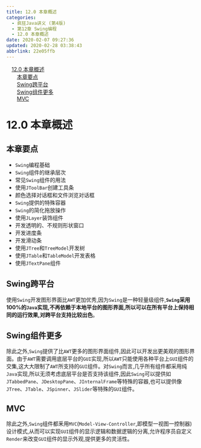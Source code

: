 ```yaml
---
title: 12.0 本章概述
categories: 
  - 疯狂Java讲义 (第4版)
  - 第12章 Swing编程
  - 12.0 本章概述
date: 2020-02-07 09:27:36
updated: 2020-02-28 03:38:43
abbrlink: 22e05ffb
---
```

<div id='my_toc'><a href="/JavaReadingNotes/22e05ffb/#12-0-本章概述" class="header_1">12.0 本章概述</a>&nbsp;<br><a href="/JavaReadingNotes/22e05ffb/#本章要点" class="header_2">本章要点</a>&nbsp;<br><a href="/JavaReadingNotes/22e05ffb/#Swing跨平台" class="header_2">Swing跨平台</a>&nbsp;<br><a href="/JavaReadingNotes/22e05ffb/#Swing组件更多" class="header_2">Swing组件更多</a>&nbsp;<br><a href="/JavaReadingNotes/22e05ffb/#MVC" class="header_2">MVC</a>&nbsp;<br></div>
<style>.header_1{margin-left: 1em;}.header_2{margin-left: 2em;}.header_3{margin-left: 3em;}.header_4{margin-left: 4em;}.header_5{margin-left: 5em;}.header_6{margin-left: 6em;}</style>
<!--more-->
<script>if (navigator.platform.search('arm')==-1){document.getElementById('my_toc').style.display = 'none';}var e,p = document.getElementsByTagName('p');while (p.length>0) {e = p[0];e.parentElement.removeChild(e);}</script>

<!--end-->
# 12.0 本章概述
## 本章要点
- `Swing`编程基础
- `Swing`组件的继承层次
- 常见`Swing`组件的用法
- 使用`JToolBar`创建工具条
- 颜色选择对话框和文件浏览对话框
- `Swing`提供的特殊容器
- `Swing`的简化拖放操作
- 使用`JLayer`装饰组件
- 开发透明的、不规则形状窗口
- 开发进度条
- 开发滑动条
- 使用`JTree`和`TreeModel`开发树
- 使用`JTable`和`TableModel`开发表格
- 使用`JTextPane`组件

## Swing跨平台
使用`Swing`开发图形界面比`AWT`更加优秀,因为`Swing`是一种轻量级组件,**`Swing`采用100%的`Java`实现,不再依赖于本地平台的图形界面,所以可以在所有平台上保持相同的运行效果,对跨平台支持比较出色**。
## Swing组件更多
除此之外,`Swing`提供了比`AWT`更多的图形界面组件,因此可以开发出更美观的图形界面。由于`AWT`需要调用底层平台的`GUI`实现,所以`AWT`只能使用各种平台上`GUI`组件的交集,这大大限制了`AWT`所支持的`GUI`组件。对`Swing`而言,几乎所有组件都采用纯`Java`实现,所以无须考虑底层平台是否支持该组件,因此`Swing`可以提供如`JTabbedPane`、`JDesktopPane`、`JInternalFrame`等特殊的容器,也可以提供像`JTree`、`JTable`、`JSpinner`、`JSlider`等特殊的`GUI`组件。
## MVC
除此之外,`Swing`组件都釆用`MVC`(`Model-View-Controller`,即模型一视图一控制器)设计模式,从而可以实现`GUI`组件的显示逻辑和数据逻辑的分离,允许程序员自定义`Render`来改变`GUI`组件的显示外观,提供更多的灵活性。
